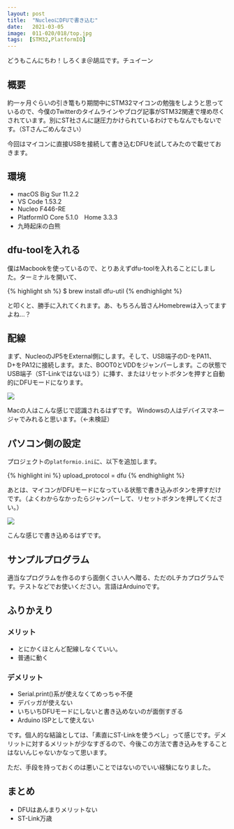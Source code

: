 ```yaml
---
layout: post
title:  "NucleoにDFUで書き込む"
date:   2021-03-05
image:  011-020/018/top.jpg
tags:  [STM32,PlatformIO]
---
```


どうもこんにちわ！しろくま＠胡瓜です。チュイーン

## 概要

約一ヶ月ぐらいの引き篭もり期間中にSTM32マイコンの勉強をしようと思っているので、今僕のTwitterのタイムラインやブログ記事がSTM32関連で埋め尽くされています。別にST社さんに謎圧力かけられているわけでもなんでもないです。（STさんごめんなさい）

今回はマイコンに直接USBを接続して書き込むDFUを試してみたので載せておきます。

## 環境

- macOS Big Sur 11.2.2
- VS Code 1.53.2
- Nucleo F446-RE
- PlatformIO Core 5.1.0　Home 3.3.3
- 九時起床の白熊

## dfu-toolを入れる

僕はMacbookを使っているので、とりあえずdfu-toolを入れることにしました。ターミナルを開いて、

{% highlight sh %}
$ brew install dfu-util
{% endhighlight %}

と叩くと、勝手に入れてくれます。あ、もちろん皆さんHomebrewは入ってますよね…？

## 配線

まず、NucleoのJP5をExternal側にします。そして、USB端子のD-をPA11、D+をPA12に接続します。また、BOOT0とVDDをジャンパーします。この状態でUSB端子（ST-Linkではないほう）に挿す、またはリセットボタンを押すと自動的にDFUモードになります。

![]({{site.baseurl}}/img/011-020/018/001.png)

Macの人はこんな感じで認識されるはずです。
Windowsの人はデバイスマネージャでみれると思います。（←未検証）

## パソコン側の設定

プロジェクトの`platformio.ini`に、以下を追加します。

{% highlight ini %}
upload_protocol = dfu
{% endhighlight %}

あとは、マイコンがDFUモードになっている状態で書き込みボタンを押すだけです。（よくわからなかったらジャンパーして、リセットボタンを押してください。）

![]({{site.baseurl}}/img/011-020/018/002.png)

こんな感じで書き込めるはずです。

## サンプルプログラム

適当なプログラムを作るのすら面倒くさい人へ贈る、ただのLチカプログラムです。テストなどでお使いください。言語はArduinoです。

<script src="https://gist.github.com/shirokuma-89/bd9137fd1c18e49f40224783078fc015.js"></script>

## ふりかえり

### メリット

- とにかくほとんど配線しなくていい。
- 普通に動く

### デメリット

- Serial.print()系が使えなくてめっちゃ不便
- デバッガが使えない
- いちいちDFUモードにしないと書き込めないのが面倒すぎる
- Arduino ISPとして使えない

です。個人的な結論としては、「素直にST-Linkを使うべし」って感じです。デメリットに対するメリットが少なすぎるので、今後この方法で書き込みをすることはないんじゃないかなって思います。

ただ、手段を持っておくのは悪いことではないのでいい経験になりました。

## まとめ

- DFUはあんまりメリットない
- ST-Link万歳